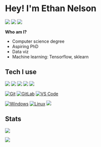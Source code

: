 # Hey! I'm Ethan Nelson
[![](https://img.shields.io/badge/Gmail-D14836?style=for-the-badge&logo=gmail&logoColor=white)](https://mailto:einelson8i@gmail.com)
[![](https://img.shields.io/badge/LinkedIn-0077B5?style=for-the-badge&logo=linkedin&logoColor=white)](https://www.linkedin.com/in/ethan-nelson/)
[![](https://img.shields.io/website-up-down-green-red/http/monip.org.svg)](https://einelson.github.io/)

**Who am I?**
* Computer science degree
* Aspiring PhD
* Data viz
* Machine learning: Tensorflow, sklearn


## Tech I use
[![](https://img.shields.io/badge/Python-3776AB?style=for-the-badge&logo=python&logoColor=white)](https://www.python.org/)
[![](https://img.shields.io/badge/Python-Jupyter-orange?style=for-the-badge&logo=Jupyter)](https://jupyter.org/try)
[![](https://img.shields.io/badge/C%2B%2B-00599C?style=for-the-badge&logo=c%2B%2B&logoColor=white)](https://www.cplusplus.com/)
[![](https://img.shields.io/badge/HTML-239120?style=for-the-badge&logo=html5&logoColor=white)](https://www.w3schools.com/html/)
[![](https://img.shields.io/badge/CSS-239120?&style=for-the-badge&logo=css3&logoColor=white)](https://www.w3schools.com/css/default.asp)


[![Git](https://img.shields.io/badge/-Git-%23F05032?style=flat-square&logo=git&logoColor=%23ffffff)](https://git-scm.com/)
[![GitLab](https://img.shields.io/badge/-GitLab-FCA121?style=flat-square&logo=gitlab)](https://about.gitlab.com/)
[![VS Code](https://img.shields.io/badge/-VSCode-%23007ACC?style=flat-square&logo=visual-studio-code)](https://code.visualstudio.com/)

[![Windows](https://img.shields.io/badge/Windows-0078D6?style=for-the-badge&logo=windows&logoColor=white)](https://www.microsoft.com/en-us/software-download/windows10)
[![Linux](https://img.shields.io/badge/Ubuntu-E95420?style=for-the-badge&logo=ubuntu&logoColor=white)](https://releases.ubuntu.com/20.04/)
[![](https://img.shields.io/badge/NVIDIA-GTX1700-76B900?style=for-the-badge&logo=nvidia&logoColor=white)](https://www.nvidia.com/en-us/)


## Stats
![](https://github-readme-stats.vercel.app/api?username=einelson&show_icons=true&theme=dracula)

![](https://github-readme-stats.vercel.app/api/top-langs/?username=einelson&theme=dracula)
